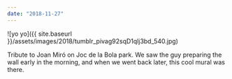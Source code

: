 ```yaml
---
date: "2018-11-27"
---
```


![yo yo]({{ site.baseurl }}/assets/images/2018/tumblr_pivag92sqD1qlj3bd_540.jpg)

Tribute to Joan Miró on Joc de la Bola park. We saw the guy preparing the wall early in the morning, and when we went back later, this cool mural was there.
